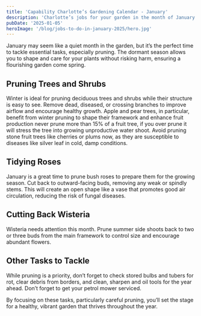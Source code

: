 ```yaml
---
title: 'Capability Charlotte’s Gardening Calendar - January'
description: 'Charlotte’s jobs for your garden in the month of January.'
pubDate: '2025-01-05'
heroImage: '/blog/jobs-to-do-in-january-2025/hero.jpg'
---
```


January may seem like a quiet month in the garden, but it’s the perfect time to tackle essential tasks, especially pruning. The dormant season allows you to shape and care for your plants without risking harm, ensuring a flourishing garden come spring.

## Pruning Trees and Shrubs

Winter is ideal for pruning deciduous trees and shrubs while their structure is easy to see. Remove dead, diseased, or crossing branches to improve airflow and encourage healthy growth. Apple and pear trees, in particular, benefit from winter pruning to shape their framework and enhance fruit production never prune more than 15% of a fruit tree, if you over prune it will stress the tree into growing unproductive water shoot. Avoid pruning stone fruit trees like cherries or plums now, as they are susceptible to diseases like silver leaf in cold, damp conditions.

## Tidying Roses

January is a great time to prune bush roses to prepare them for the growing season. Cut back to outward-facing buds, removing any weak or spindly stems. This will create an open shape like a vase that promotes good air circulation, reducing the risk of fungal diseases.

## Cutting Back Wisteria

Wisteria needs attention this month. Prune summer side shoots back to two or three buds from the main framework to control size and encourage abundant flowers.

## Other Tasks to Tackle

While pruning is a priority, don’t forget to check stored bulbs and tubers for rot, clear debris from borders, and clean, sharpen and oil tools for the year ahead. Don’t forget to get your petrol mower serviced.

By focusing on these tasks, particularly careful pruning, you’ll set the stage for a healthy, vibrant garden that thrives throughout the year.
